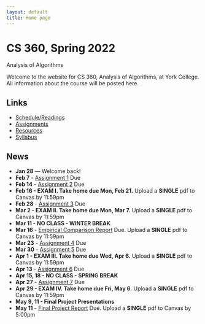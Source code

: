 ```yaml
---
layout: default
title: Home page
---
```


# CS 360, Spring 2022

<div id="subtitle">Analysis of Algorithms</div>

Welcome to the website for CS 360, Analysis of Algorithms, at York College.  All information about the course will be posted here.

## Links

* [Schedule/Readings](schedule.html)
* [Assignments](assign/index.html)
* [Resources](resources.html)
* [Syllabus](syllabus.html)

## News
* **Jan 28** &mdash; Welcome back!
* **Feb 7** - [Assignment 1](assign/assign01.html) Due
* **Feb 14** - [Assignment 2](assign/assign02.html) Due
* **Feb 16 - EXAM I. Take home due Mon, Feb 21.** Upload a **SINGLE** pdf to Canvas by 11:59pm
* **Feb 28** - [Assignment 3](assign/assign03.html) Due
* **Mar 2 - EXAM II. Take home due Mon, Mar 7.** Upload a **SINGLE** pdf to Canvas by 11:59pm
* **Mar 11 - NO CLASS - WINTER BREAK**
* **Mar 16** - [Empirical Comparison Report](assign/emp_comp.html) Due. Upload a **SINGLE** pdf to Canvas by 11:59pm
* **Mar 23** - [Assignment 4](assign/assign04.html) Due
* **Mar 30** - [Assignment 5](assign/assign05.html) Due
* **Apr 1 - EXAM III. Take home due Wed, Apr 6.** Upload a **SINGLE** pdf to Canvas by 11:59pm
* **Apr 13** - [Assignment 6](assign/assign06.html) Due
* **Apr 15, 18 - NO CLASS - SPRING BREAK**
* **Apr 27** - [Assignment 7](assign/assign07.html) Due
* **Apr 29 - EXAM IV. Take home due Fri, May 6.** Upload a **SINGLE** pdf to Canvas by 11:59pm
* **May 9, 11 - Final Project Presentations**
* **May 11** - [Final Project Report](assign/finalproj.html) Due. Upload a **SINGLE** pdf to Canvas by 5:00pm

<!--
* **Feb 1** &mdash; Welcome back!
* **Feb 10** - [Assignment 1](assign/assign01.html) Due
* **Feb 17** - [Assignment 2](assign/assign02.html) Due
* **Feb 19 - EXAM I. Take home due Wed, Feb 24.** Upload a **SINGLE** pdf to Canvas by 11:59pm
* **Mar 3** - [Assignment 3](assign/assign03.html) Due
* **Mar 10 - NO CLASS (Wellness Day)**
* **Mar 11** - [Empirical Comparison Report](assign/emp_comp.html) Due. Upload a **SINGLE** pdf to Canvas by 11:59pm
* **Mar 12 - EXAM II. Take home due Wed, Mar 17.** Upload a **SINGLE** pdf to Canvas by 11:59pm
* **Mar 26** - [Assignment 4](assign/assign04.html) Due
* **Apr 2 - NO CLASS (Good Friday)**
* **Apr 5** - [Assignment 5](assign/assign05.html) Due
* **Apr 7 - EXAM III. Take home due Mon, Apr 12.** Upload a **SINGLE** pdf to Canvas by 11:59pm
* **Apr 21** - [Assignment 6](assign/assign06.html) Due
* **Apr 28** - [Assignment 7](assign/assign07.html) Due
* **Apr 30 - EXAM IV. Take home due Wed, May 5.** Upload a **SINGLE** pdf to Canvas by 11:59pm
* **May 10, 12 - Final Project Presentations**
* **May 12** - [Final Project Report](assign/finalproj.html) Due. Upload a **SINGLE** pdf to Canvas by 5:00pm
-->